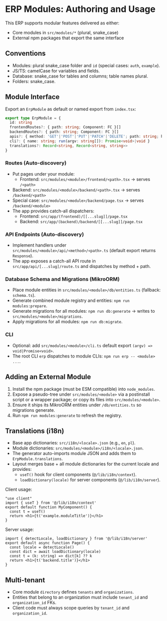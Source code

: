 # ERP Modules: Authoring and Usage

This ERP supports modular features delivered as either:
- Core modules in `src/modules/*` (plural, snake_case)
- External npm packages that export the same interface

## Conventions
- Modules: plural snake_case folder and `id` (special cases: `auth`, `example`).
- JS/TS: camelCase for variables and fields.
- Database: snake_case for tables and columns; table names plural.
- Folders: snake_case.

## Module Interface
Export an `ErpModule` as default or named export from `index.tsx`:

```ts
export type ErpModule = {
  id: string
  frontendRoutes?: { path: string; Component: FC }[]
  backendRoutes?: { path: string; Component: FC }[]
  apis?: { method: 'GET'|'POST'|'PUT'|'PATCH'|'DELETE'; path: string; handler: ApiHandler }[]
  cli?: { name: string; run(argv: string[]): Promise<void>|void }
  translations?: Record<string, Record<string, string>>
}
```

### Routes (Auto-discovery)
- Put pages under your module:
  - Frontend: `src/modules/<module>/frontend/<path>.tsx` → serves `/<path>`
- Backend: `src/modules/<module>/backend/<path>.tsx` → serves `/backend/<path>`
- Special case: `src/modules/<module>/backend/page.tsx` → serves `/backend/<module>`
- The app provides catch-all dispatchers:
  - Frontend: `src/app/(frontend)/[[...slug]]/page.tsx`
  - Backend: `src/app/(backend)/backend/[[...slug]]/page.tsx`

### API Endpoints (Auto-discovery)
- Implement handlers under `src/modules/<module>/api/<method>/<path>.ts` (default export returns `Response`).
- The app exposes a catch-all API route in `src/app/api/[...slug]/route.ts` and dispatches by method + path.

### Database Schema and Migrations (MikroORM)
- Place module entities in `src/modules/<module>/db/entities.ts` (fallback: `schema.ts`).
- Generate combined module registry and entities: `npm run modules:prepare`.
- Generate migrations for all modules: `npm run db:generate` → writes to `src/modules/<module>/migrations`.
- Apply migrations for all modules: `npm run db:migrate`.

### CLI
- Optional: add `src/modules/<module>/cli.ts` default export `(argv) => void|Promise<void>`.
- The root CLI `erp` dispatches to module CLIs: `npm run erp -- <module> ...`.

## Adding an External Module
1. Install the npm package (must be ESM compatible) into `node_modules`.
2. Expose a pseudo-tree under `src/modules/<module>` via a postinstall script or a wrapper package; or copy its files into `src/modules/<module>`.
3. Ensure it ships its MikroORM entities under `/db/entities.ts` so migrations generate.
4. Run `npm run modules:generate` to refresh the registry.

## Translations (i18n)
- Base app dictionaries: `src/i18n/<locale>.json` (e.g., `en`, `pl`).
- Module dictionaries: `src/modules/<module>/i18n/<locale>.json`.
- The generator auto-imports module JSON and adds them to `ErpModule.translations`.
- Layout merges base + all module dictionaries for the current locale and provides:
  - `useT()` hook for client components (`@/lib/i18n/context`).
  - `loadDictionary(locale)` for server components (`@/lib/i18n/server`).

Client usage:
```tsx
"use client"
import { useT } from '@/lib/i18n/context'
export default function MyComponent() {
  const t = useT()
  return <h1>{t('example.moduleTitle')}</h1>
}
```

Server usage:
```tsx
import { detectLocale, loadDictionary } from '@/lib/i18n/server'
export default async function Page() {
  const locale = detectLocale()
  const dict = await loadDictionary(locale)
  const t = (k: string) => dict[k] ?? k
  return <h1>{t('backend.title')}</h1>
}
```

## Multi-tenant
- Core module `directory` defines `tenants` and `organizations`.
- Entities that belong to an organization must include `tenant_id` and `organization_id` FKs.
- Client code must always scope queries by `tenant_id` and `organization_id`.
